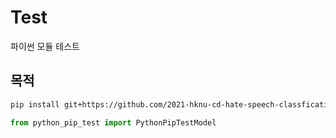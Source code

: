 # Test
파이썬 모듈 테스트

## 목적
```sh
pip install git+https://github.com/2021-hknu-cd-hate-speech-classfication/test.git
```

```py
from python_pip_test import PythonPipTestModel
```
